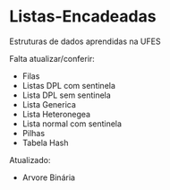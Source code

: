 # Listas-Encadeadas

Estruturas de dados aprendidas na UFES

Falta atualizar/conferir:
* Filas
* Listas DPL com sentinela
* Lista DPL sem sentinela
* Lista Generica
* Lista Heteronegea
* Lista normal com sentinela
* Pilhas
* Tabela Hash

Atualizado:
* Arvore Binária